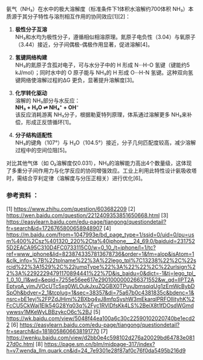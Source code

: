 

氨气（NH₃）在水中的极大溶解度（标准条件下1体积水溶解约700体积 NH₃）本质源于其分子特性与溶剂相互作用的协同效应[1][2]：

1. **极性分子互溶**  
   NH₃和水均为极性分子，遵循相似相溶原理。氮原子电负性（3.04）与氧原子（3.44）接近，分子间偶极-偶极作用显著，促进溶解[4]。

2. **氢键网络构建**  
   NH₃的氮原子含孤对电子，可与水分子中的 H 形成 N···H-O 氢键（键能约5 kJ/mol）；同时水中的 O 原子能与 NH₃的 H 形成 O···H-N 氢键。这种双向氢键网络使溶解过程的ΔG 更负，显著提升溶解度[3]。

3. **化学转化驱动**  
   溶解的 NH₃部分与水反应：  
   **NH₃ + H₂O ⇌ NH₄⁺ + OH⁻**  
   该反应消耗游离 NH₃分子，根据勒夏特列原理，体系通过溶解更多 NH₃来补偿，形成正反馈循环[1]。

4. **分子结构适配性**  
   NH₃的键角（107°）与 H₂O（104.5°）接近，分子几何匹配度较高，减少溶解过程中的空间位阻[5]。

对比其他气体（如 O₂溶解度仅0.031），NH₃的溶解能力高出4个数量级，这体现了多重分子间作用力与化学反应的协同增强效应。工业上利用此特性设计氨吸收塔时，需结合亨利定律（溶解度与分压正相关）进行优化[6]。

### 参考资料 ：
[1] https://www.zhihu.com/question/603682209
[2] https://wen.baidu.com/question/2212409353851650668.html
[3] https://easylearn.baidu.com/edu-page/tiangong/questiondetail?fr=search&id=1726765800658948907
[4] https://m.baidu.com/from=1047993e/bd_page_type=1/ssid=0/uid=0/pu=usm%400%2Csz%401320_220%2Cta%40iphone___24_69.0/baiduid=2317525D2EACA95C310D4FC0733115C0/w=0_10_/t=iphone/l=1/tc?ref=www_iphone&lid=8238743357813678736&order=1&fm=alop&isAtom=1&clk_info=%7B%22tplname%22%3A%22lego_tpl%7C13238%22%2C%22srcid%22%3A1529%2C%22jumpType%22%3A%22%22%2C%22urlsign%22%3A%22922294791170894441%22%7D&is_baidu=0&dict=-1&tj=lego_tpl_1_0_10_l1&wd=&eqid=7255e56ee617e2901000000266371552&w_qd=IlPT2AEptyoA_yimJVOcUTc5xg0WLOukJxuZQGBX0TPuyJbmsqiqUg1zEmWcBybDSpOh&bdver=2_1&tcplug=1&sec=38357&di=75a67b0c4381835c&bdenc=1&nsrc=bE1eyj%2FPZdJHimi%2BXbg4vJ8mfpSyshW3mEkarqlPRFOIlityhK%2FcCU5CkWaj1EIk54G28Yq03q%2Fyc1RVlDfsKk4LS%2BeiX8t1fDOsdWGmdywwsv1MKeWyLBBzykcO6c%2BJ
[5] https://wk.baidu.com/view/5048f44ea100a6c30c22590102020740be1ecd22
[6] https://easylearn.baidu.com/edu-page/tiangong/questiondetail?fr=search&id=1818058606638191770
[7] https://wenku.baidu.com/view/d2bb0e4c598102d276a20029bd64783e08127d0c.html
[8] https://page.sm.cn/blm/midpage-317/index?h=v7.wenda_llm.quark.cn&id=24_7e9301e28f87af0c76f0da5495b216d9